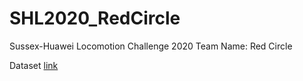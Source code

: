 # SHL2020_RedCircle
Sussex-Huawei Locomotion Challenge 2020
Team Name: Red Circle

Dataset [link](http://www.shl-dataset.org/activity-recognition-challenge-2020/)
